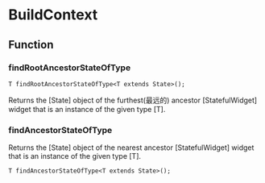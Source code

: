 # BuildContext

## Function

### findRootAncestorStateOfType

`T findRootAncestorStateOfType<T extends State>();`

Returns the [State] object of the furthest(最远的) ancestor [StatefulWidget] widget that is an instance of the given type [T].

### findAncestorStateOfType

Returns the [State] object of the nearest ancestor [StatefulWidget] widget that is an instance of the given type [T].

`T findAncestorStateOfType<T extends State>();`
